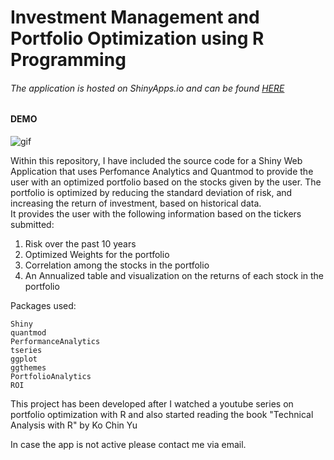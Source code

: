 # Investment Management and Portfolio Optimization using R Programming

###### The application is hosted on ShinyApps.io and can be found [HERE]([https://gv9wj.shinyapps.io/Risk-Management-and-Portfolio-Optimization/](https://gv9wj.shinyapps.io/Portfolio-Optimization-App/))

#### DEMO

![gif](assets/PORT-OPT-VIDEO-DEMO.gif)


Within this repository, I have included the source code for a Shiny Web Application that uses Perfomance Analytics and Quantmod to provide the user with an optimized portfolio based on the stocks given by the user.  The portfolio is optimized by reducing the standard deviation of risk, and increasing the return of investment, based on historical data.  
It provides the user with the following information based on the tickers submitted: 

1. Risk over the past 10 years
2. Optimized Weights for the portfolio
3. Correlation among the stocks in the portfolio
4. An Annualized table and visualization on the returns of each stock in the portfolio




Packages used:
```
Shiny
quantmod
PerformanceAnalytics
tseries
ggplot
ggthemes
PortfolioAnalytics
ROI
```

This project has been developed after I watched a youtube series on portfolio optimization with R and also started reading the book "Technical Analysis with R" by Ko Chin Yu

In case the app is not active please contact me via email.




